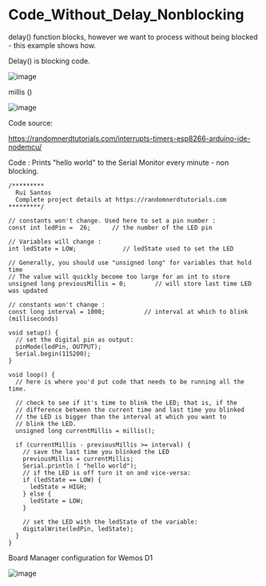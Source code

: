 # Code_Without_Delay_Nonblocking
delay() function blocks, however we want to process without being blocked - this example shows how.

Delay() is blocking code.

![image](https://user-images.githubusercontent.com/14288989/213643674-daaf524b-bbab-4b66-a854-4ebf8807d5d2.png)

millis () 

![image](https://user-images.githubusercontent.com/14288989/213643816-9792648b-4977-44c4-a0c1-a3763592cc61.png)


Code source:

https://randomnerdtutorials.com/interrupts-timers-esp8266-arduino-ide-nodemcu/


Code : Prints "hello world" to the Serial Monitor every minute - non blocking.

```
/*********
  Rui Santos
  Complete project details at https://randomnerdtutorials.com  
*********/

// constants won't change. Used here to set a pin number :
const int ledPin =  26;      // the number of the LED pin

// Variables will change :
int ledState = LOW;             // ledState used to set the LED

// Generally, you should use "unsigned long" for variables that hold time
// The value will quickly become too large for an int to store
unsigned long previousMillis = 0;        // will store last time LED was updated

// constants won't change :
const long interval = 1000;           // interval at which to blink (milliseconds)

void setup() {
  // set the digital pin as output:
  pinMode(ledPin, OUTPUT);
  Serial.begin(115200);
}

void loop() {
  // here is where you'd put code that needs to be running all the time.

  // check to see if it's time to blink the LED; that is, if the
  // difference between the current time and last time you blinked
  // the LED is bigger than the interval at which you want to
  // blink the LED.
  unsigned long currentMillis = millis();

  if (currentMillis - previousMillis >= interval) {
    // save the last time you blinked the LED
    previousMillis = currentMillis;
    Serial.println ( "hello world");
    // if the LED is off turn it on and vice-versa:
    if (ledState == LOW) {
      ledState = HIGH;
    } else {
      ledState = LOW;
    }

    // set the LED with the ledState of the variable:
    digitalWrite(ledPin, ledState);
  }
}
```


Board Manager configuration for Wemos D1

![image](https://user-images.githubusercontent.com/14288989/213644044-584650f6-601e-4ea3-a1b5-de27dfba57c0.png)
